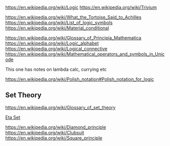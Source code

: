 
<!--
-->

https://en.wikipedia.org/wiki/Logic
https://en.wikipedia.org/wiki/Trivium

https://en.wikipedia.org/wiki/What_the_Tortoise_Said_to_Achilles
https://en.wikipedia.org/wiki/List_of_logic_symbols
https://en.wikipedia.org/wiki/Material_conditional

https://en.wikipedia.org/wiki/Glossary_of_Principia_Mathematica
https://en.wikipedia.org/wiki/Logic_alphabet
https://en.wikipedia.org/wiki/Logical_connective
https://en.wikipedia.org/wiki/Mathematical_operators_and_symbols_in_Unicode

This one has notes on lambda calc, currying etc

https://en.wikipedia.org/wiki/Polish_notation#Polish_notation_for_logic

Set Theory
----------

https://en.wikipedia.org/wiki/Glossary_of_set_theory

[Eta Set]( https://en.wikipedia.org/wiki/%CE%97_set )

https://en.wikipedia.org/wiki/Diamond_principle
https://en.wikipedia.org/wiki/Clubsuit
https://en.wikipedia.org/wiki/Square_principle


<!-- vim: set autoindent expandtab sw=4 syntax=markdown: -->
